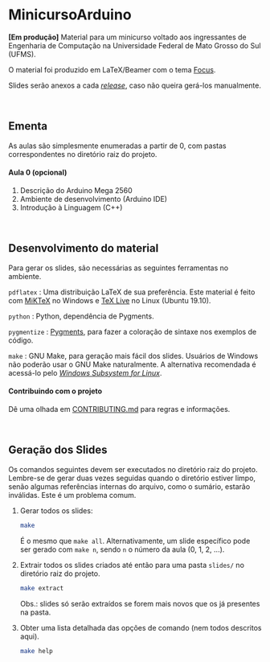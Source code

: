 # MinicursoArduino

**[Em produção]** Material para um minicurso voltado aos ingressantes de Engenharia de Computação na Universidade Federal de Mato Grosso do Sul (UFMS).

O material foi produzido em LaTeX/Beamer com o tema [Focus](https://github.com/elauksap/focus-beamertheme).

Slides serão anexos a cada [*release*](https://github.com/guilhermgonzaga/MinicursoArduino/releases), caso não queira gerá-los manualmente.

<br>

## Ementa

As aulas são simplesmente enumeradas a partir de 0, com pastas correspondentes no diretório raiz do projeto.

#### Aula 0 (opcional)

1. Descrição do Arduino Mega 2560
1. Ambiente de desenvolvimento (Arduino IDE)
1. Introdução à Linguagem (C++)

<br>

## Desenvolvimento do material

Para gerar os slides, são necessárias as seguintes ferramentas no ambiente.

`pdflatex`
: Uma distribuição LaTeX de sua preferência. Este material é feito com [MiKTeX](https://miktex.org/) no Windows e [TeX Live](https://www.tug.org/texlive/) no Linux (Ubuntu 19.10).

`python`
: Python, dependência de Pygments.

`pygmentize`
: [Pygments](https://pygments.org/), para fazer a coloração de sintaxe nos exemplos de código.

`make`
: GNU Make, para geração mais fácil dos slides. Usuários de Windows não poderão usar o GNU Make naturalmente. A alternativa recomendada é acessá-lo pelo [*Windows Subsystem for Linux*](https://docs.microsoft.com/pt-br/windows/wsl/install-win10).

#### Contribuindo com o projeto

Dê uma olhada em [CONTRIBUTING.md](./CONTRIBUTING.md) para regras e informações.

<br>

## Geração dos Slides

Os comandos seguintes devem ser executados no diretório raiz do projeto. Lembre-se de gerar duas vezes seguidas quando o diretório estiver limpo, senão algumas referências internas do arquivo, como o sumário, estarão inválidas. Este é um problema comum.

1. Gerar todos os slides:
	```sh
	make
	```
	É o mesmo que `make all`. Alternativamente, um slide específico pode ser gerado com `make n`, sendo `n` o número da aula (0, 1, 2, ...).

1. Extrair todos os slides criados até então para uma pasta `slides/` no diretório raiz do projeto.
	```sh
	make extract
	```
	Obs.: slides só serão extraídos se forem mais novos que os já presentes na pasta.

1. Obter uma lista detalhada das opções de comando (nem todos descritos aqui).
	```sh
	make help
	```
